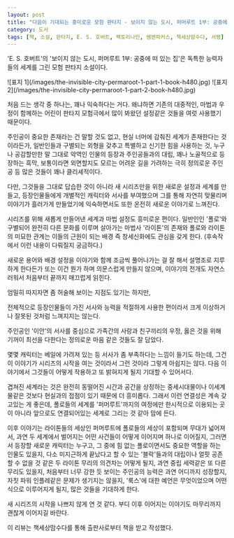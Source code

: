 ```yaml
---
layout: post
title: "다음이 기대되는 흥미로운 모험 판타지 - 보이지 않는 도시, 퍼머루트 1부: 공중에 떠 있는 집"
category: 도서
tags: [책, 소설, 판타지, E. S. 호버트, 팩토리나인, 쌤앤파커스, 책세상맘수다, 서평]
---
```


'E. S. 호버트'의
'보이지 않는 도시, 퍼머루트 1부: 공중에 떠 있는 집'은
독특한 능력자들의 세계를 그린 모험 판타지 소설이다.

<p class="center" markdown="1">
![표지 1](/images/the-invisible-city-permaroot-1-part-1-book-h480.jpg)
![표지 2](/images/the-invisible-city-permaroot-1-part-2-book-h480.jpg)
</p>

처음 드는 생각 중 하나는, 꽤나 익숙하다는 거다.
왜냐하면 기존의 대중적인, 마법과 우정이 함께하는 어린이 판타지 모험극에서 많이 봐왔던 설정같은 것들을 여럿 사용했기 때문이다.

주인공이 중요한 존재라는 건 말할 것도 없고,
현실 너머에 감춰진 세계가 존재한다는 것이라든가,
일반인들과 구별되는 외형을 갖추고 특별하고 신기한 힘을 사용하는 것,
누구나 공감할만한 말 그대로 악역인 인물의 등장과 주인공들과의 대립,
꽤나 노골적으로 등장하는 흑막,
보통이라면 외면할지도 모르는 어려운 길을 가려하는 극히 정의로운 주인공 등
많은 것들이 꽤나 클리셰적이다.

다만, 그것들을 그대로 답습한 것이 아니라
새 시리즈만을 위한 새로운 설정과 세계를 만들고,
등장인물들에게 개별적인 캐릭터와 서사를 부여했으며
그를 통해 자연히 맞물리며 이야기가 흘러가게 만들었기에
익숙하면서도 또한 온전히 새로운 이야기로 느껴진다.

시리즈를 위해 새롭게 만들어낸 세계과 마법 설정도 흥미로운 편이다.
일반인인 '폴로'와 구별되어
완전히 다른 문화를 이루며 살아가는 마법사 '라이톤'의 존재와
폴로와 라이톤의 미묘한 관계는
이들의 근원이 되는 배경 즉 창세신화에도 관심을 갖게 한다.
(후속작에서 이런 내용이 다뤄질지 궁금하다.)

새로운 용어와 배경 설정을 이야기와 함께 조금씩 풀어나가는 걸 잘 해서
설명조로 지루하게 한다든가 또는 이건 뭔가 하며 의문스럽게 만들지 않으며,
이야기의 전개도 자연스러워서 처음부터 끝까지 매끄럽게 읽힌다.

엄밀히 따지자면 좀 허술해 보이는 지점도 있기는 하지만,
<!--
폭포 유리 뒤에 숨는다는 것이 그렇다.
아무리 집이 크다고해도 그렇게 여러번 잘도 안들킨다는 것은 쫌;
-->
전체적으로 등장인물들이 가진 서사와 능력을 적절하게 사용한 편이라서
크게 이상하거나 잘못된 것처럼 느껴지지는 않는다.

주인공인 '이안'의 서사를 중심으로
가족간의 사랑과 친구끼리의 우정,
옳은 것을 위해 기꺼이 최선을 다한다는 정의로운 마음 같은 것들도 잘 담았다.

몇몇 캐릭터는 베일에 가려져 있는 등 서사가 좀 부족하다는 느낌이 들기도 하는데,
그건 이 이야기가 시리즈의 시작을 여는 것이라서 그런 것이라 그렇게 아쉽지는 않다.
다음 이야기에서 그것들이 어떻게 작용하고 또 밝혀지게 될지 기대할 수 있어서다.

겹쳐진 세계라는 것은 완전히 동떨어진 시간과 공간을 상정하는 중세시대물이나 이세계물같은 것보다 현실과의 접점이 있기 때문에 더 흥미롭다.
그래서 이런 연결성은 계속 갖고있는 게 좋은데,
폴로들의 세계를 '퍼머루트'까지의 여정에만 한시적으로 이용되는 곳이 아니라
앞으로도 연결되어있는 세계로 그리는 것 같아 맘에 든다.

이후 이야기는 라이톤들의 세상인 퍼머루트에
폴로들의 세상이 포함되며 무대가 넓어져서,
과연 두 세계에서 벌어지는 어떤 사건들이 어떻게 이어지며 하나로 이어질지,
그러면서 등장할 새로운 캐릭터는 누구고,
그 중에 힘 없는 폴로이면서도 중요한 역할을 하는 인물도 있을지,
다소 미지근하게 끝났다고 할 수 있는 '블락'들과의 대립이나
얼핏 공존할 수 없을 것 같은 두 라이톤 무리의 의견차는 어떻게 될지,
과연 중립 세력같은 또 다른 무리도 있을지,
처음부터 너무 강한 듯 보이는 주인공의 능력은 과연 어디까지 성장할지,
자칫 파워 인플레같은 문제가 생기지는 않을지,
'룩스'에 대한 예언은 무엇이었으며 어떤 식으로 이루어지게 될지,
많은 것들을 기대하게 한다.

새 시리즈의 시작을 나쁘지 않게 연 것 같다.
부디 이후 이어지는 이야기도 마무리까지 괜찮게 이어지길 바란다.



<div class="im im-info">
이 리뷰는 책세상맘수다를 통해 출판사로부터 책을 받고 작성했다.
</div>
